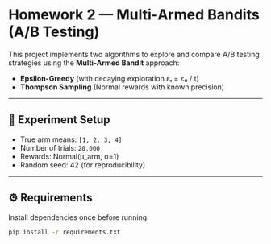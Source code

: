 # Homework 2 — Multi-Armed Bandits (A/B Testing)

This project implements two algorithms to explore and compare A/B testing strategies using the **Multi-Armed Bandit** approach:
- **Epsilon-Greedy** (with decaying exploration εₜ = ε₀ / t)
- **Thompson Sampling** (Normal rewards with known precision)

---

## 🧠 Experiment Setup
- True arm means: `[1, 2, 3, 4]`
- Number of trials: `20,000`
- Rewards: Normal(μ_arm, σ=1)
- Random seed: 42 (for reproducibility)

---

## ⚙️ Requirements
Install dependencies once before running:

```bash
pip install -r requirements.txt
